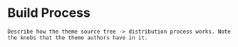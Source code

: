 # Build Process

```{todo}
Describe how the theme source tree -> distribution process works. Note
the knobs that the theme authors have in it.
```
